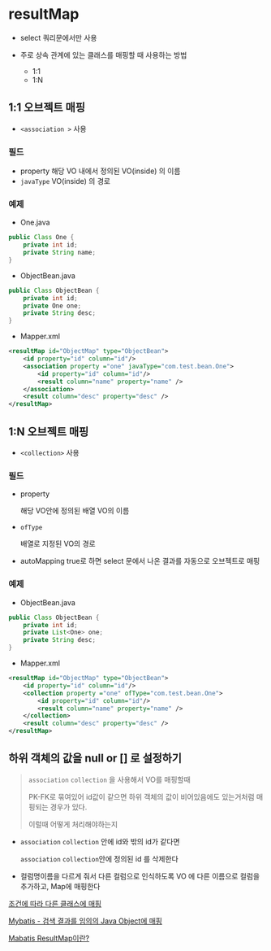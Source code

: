 # resultMap



- select 쿼리문에서만 사용

- 주로 상속 관계에 있는 클래스를 매핑할 때 사용하는 방법 

  - 1:1
  - 1:N

  



## 1:1 오브젝트 매핑

- `<association >` 사용

### 필드

- property
  해당 VO 내에서 정의된 VO(inside) 의 이름
- `javaType`
  VO(inside) 의 경로



### 예제

- One.java

~~~java
public Class One {
    private int id;
    private String name;
}
~~~

- ObjectBean.java

~~~java
public Class ObjectBean {
    private int id;
    private One one;
    private String desc;
}
~~~

- Mapper.xml

~~~xml
<resultMap id="ObjectMap" type="ObjectBean">
    <id property="id" column="id"/>
    <association property ="one" javaType="com.test.bean.One">
        <id property="id" column="id"/>
        <result column="name" property="name" />
    </association>
    <result column="desc" property="desc" />
</resultMap>
~~~



## 1:N 오브젝트 매핑

- `<collection>` 사용

### 필드

- property

  해당 VO안에 정의된 배열 VO의 이름

- `ofType`

  배열로 지정된 VO의 경로

- autoMapping
  true로 하면 select 문에서 나온 결과를 자동으로 오브젝트로 매핑



### 예제

- ObjectBean.java

~~~java
public Class ObjectBean {
    private int id;
    private List<One> one;
    private String desc;
}
~~~

- Mapper.xml

~~~xml
<resultMap id="ObjectMap" type="ObjectBean">
    <id property="id" column="id"/>
    <collection property ="one" ofType="com.test.bean.One">
        <id property="id" column="id"/>
        <result column="name" property="name" />
    </collection>
    <result column="desc" property="desc" />
</resultMap>
~~~





## 하위 객체의 값을 null or [] 로 설정하기

>  `association` `collection` 을 사용해서 VO를 매핑할때
>
>  PK-FK로 묶여있어 id값이 같으면 하위 객체의 값이 비어있음에도 있는거처럼 매핑되는 경우가 있다.
>
>  이럴때 어떻게 처리해야하는지



- `association` `collection` 안에 id와 밖의 id가 같다면

  `association` `collection`안에 정의된 id 를 삭제한다

- 컬럼명이름을 다르게 줘서 다른 컬럼으로 인식하도록
  VO 에 다른 이름으로 컬럼을 추가하고, Map에 매핑한다





[조건에 따라 다른 클래스에 매핑](http://www.devkuma.com/books/pages/751)

[Mybatis - 검색 결과를 임의의 Java Object에 매핑](https://araikuma.tistory.com/476)

[Mabatis ResultMap이란? ](https://webdevtechblog.com/mybatis-resultmap%EC%9D%B4%EB%9E%80-854a94df1f78)



